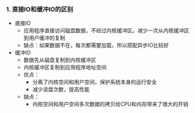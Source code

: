 ### 1. 直接IO和缓冲IO的区别

- 直接IO
  - 应用程序直接访问磁盘数据，不经过内核缓冲区。减少一次从内核缓冲区到用户缓冲的复制
  - 缺点：如果数据不在，每次都需要加载，所以搭配异步IO比较好
- 缓冲IO
  - 数据先从磁盘复制到内核缓冲区
  - 内核缓冲区复制到应用程序地址空间
  - 优点：
    - 分离了内核空间和用户空间，保护系统本身的运行安全
    - 减少读盘次数，提高性能
  - 缺点：
    - 内核空间和用户空间多次数据的拷贝给CPU和内存带来了很大的开销